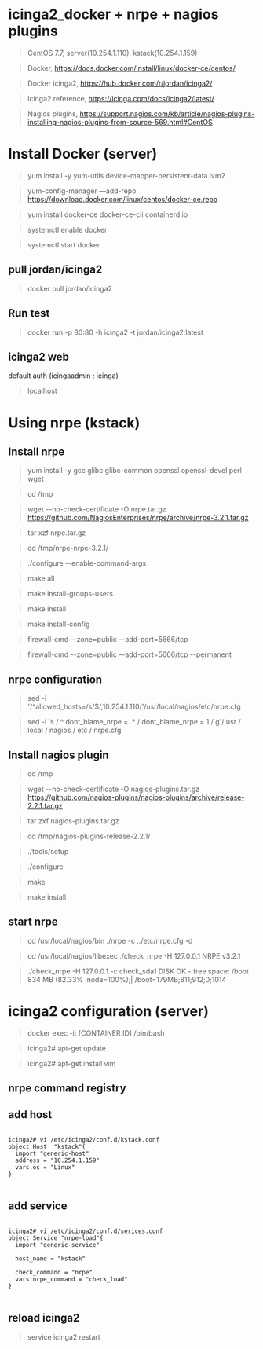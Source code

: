 # icinga2_docker + nrpe + nagios plugins

> CentOS 7.7, server(10.254.1.110), kstack(10.254.1.159)

> Docker, https://docs.docker.com/install/linux/docker-ce/centos/

> Docker icinga2, https://hub.docker.com/r/jordan/icinga2/

> icinga2 reference, https://icinga.com/docs/icinga2/latest/

> Nagios plugins, https://support.nagios.com/kb/article/nagios-plugins-installing-nagios-plugins-from-source-569.html#CentOS

# Install Docker (server)

> yum install -y yum-utils device-mapper-persistent-data lvm2

> yum-config-manager —add-repo https://download.docker.com/linux/centos/docker-ce.repo

> yum install docker-ce docker-ce-cli containerd.io

> systemctl enable docker

> systemctl start docker


## pull jordan/icinga2

> docker pull jordan/icinga2

## Run test

> docker run -p 80:80 -h icinga2 -t jordan/icinga2:latest


## icinga2 web
default auth (icingaadmin : icinga)
> localhost

# Using nrpe (kstack)

## Install nrpe 

> yum install -y gcc glibc glibc-common openssl openssl-devel perl wget

> cd /tmp

> wget --no-check-certificate -O nrpe.tar.gz https://github.com/NagiosEnterprises/nrpe/archive/nrpe-3.2.1.tar.gz

> tar xzf nrpe.tar.gz

> cd /tmp/nrpe-nrpe-3.2.1/

> ./configure --enable-command-args

> make all

> make install-groups-users

> make install

> make install-config

> firewall-cmd --zone=public --add-port=5666/tcp

> firewall-cmd --zone=public --add-port=5666/tcp --permanent

## nrpe configuration

> sed -i '/^allowed_hosts=/s/$/,10.254.1.110/'/usr/local/nagios/etc/nrpe.cfg 

> sed -i 's / ^ dont_blame_nrpe =. * / dont_blame_nrpe = 1 / g'/ usr / local / nagios / etc / nrpe.cfg

## Install nagios plugin 

> cd /tmp

> wget --no-check-certificate -O nagios-plugins.tar.gz https://github.com/nagios-plugins/nagios-plugins/archive/release-2.2.1.tar.gz

> tar zxf nagios-plugins.tar.gz

> cd /tmp/nagios-plugins-release-2.2.1/

> ./tools/setup

> ./configure

> make

> make install

## start nrpe
> cd /usr/local/nagios/bin
> ./nrpe -c ../etc/nrpe.cfg -d

> cd /usr/local/nagios/libexec
> ./check_nrpe -H 127.0.0.1
> NRPE v3.2.1

> ./check_nrpe -H 127.0.0.1 -c check_sda1
> DISK OK - free space: /boot 834 MB (82.33% inode=100%);| /boot=179MB;811;912;0;1014


# icinga2 configuration (server)

> docker exec -it  [CONTAINER ID] /bin/bash

> icinga2# apt-get update

> icinga2# apt-get install vim

## nrpe command registry

## add host
<pre>
<code>
icinga2# vi /etc/icinga2/conf.d/kstack.conf
object Host  "kstack"{
  import "generic-host"
  address = "10.254.1.159"
  vars.os = "Linux"
}
</code>
</pre>


## add service
<pre>
<code>
icinga2# vi /etc/icinga2/conf.d/serices.conf
object Service "nrpe-load"{
  import "generic-service"
  
  host_name = "kstack"
  
  check_command = "nrpe"
  vars.nrpe_command = "check_load"
}
</code>
</pre>

## reload icinga2
> service icinga2 restart




